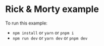 # Rick & Morty example

To run this example:

- `npm install` or `yarn` or `pnpm i`
- `npm run dev` or `yarn dev` or `pnpm dev`